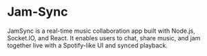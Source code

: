 # Jam-Sync
JamSync is a real-time music collaboration app built with Node.js, Socket.IO, and React. It enables users to chat, share music, and jam together live with a Spotify-like UI and synced playback.
